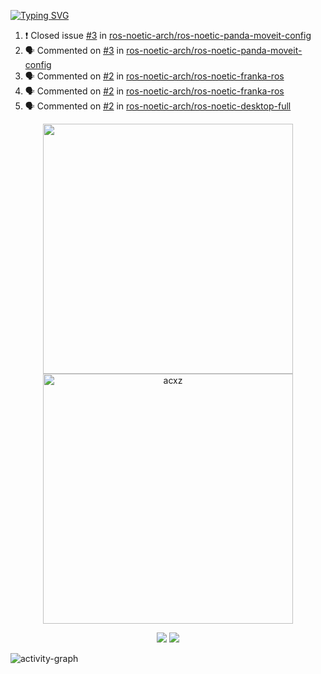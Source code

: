 [![Typing SVG](https://readme-typing-svg.herokuapp.com?size=16&color=AFFFA3&multiline=true&height=75&lines=contributing+to+robotics%2Faerospace%2Fml%2Fgpu+software;packaging+it+for+archlinux;ricer)](https://git.io/typing-svg)

<!--START_SECTION:activity-->
1. ❗️ Closed issue [#3](https://github.com/ros-noetic-arch/ros-noetic-panda-moveit-config/issues/3) in [ros-noetic-arch/ros-noetic-panda-moveit-config](https://github.com/ros-noetic-arch/ros-noetic-panda-moveit-config)
2. 🗣 Commented on [#3](https://github.com/ros-noetic-arch/ros-noetic-panda-moveit-config/issues/3) in [ros-noetic-arch/ros-noetic-panda-moveit-config](https://github.com/ros-noetic-arch/ros-noetic-panda-moveit-config)
3. 🗣 Commented on [#2](https://github.com/ros-noetic-arch/ros-noetic-franka-ros/issues/2) in [ros-noetic-arch/ros-noetic-franka-ros](https://github.com/ros-noetic-arch/ros-noetic-franka-ros)
4. 🗣 Commented on [#2](https://github.com/ros-noetic-arch/ros-noetic-franka-ros/issues/2) in [ros-noetic-arch/ros-noetic-franka-ros](https://github.com/ros-noetic-arch/ros-noetic-franka-ros)
5. 🗣 Commented on [#2](https://github.com/ros-noetic-arch/ros-noetic-desktop-full/issues/2) in [ros-noetic-arch/ros-noetic-desktop-full](https://github.com/ros-noetic-arch/ros-noetic-desktop-full)
<!--END_SECTION:activity-->

<p align="center">
  <img width="400em" src=https://github-readme-stats.vercel.app/api?username=acxz&include_all_commits=true&show_icons=true />
  <img width="400em" src="https://github-readme-streak-stats.herokuapp.com/?user=acxz&" alt="acxz" />
</p>

<p align="center">
  <img src=https://github-readme-stats.vercel.app/api/top-langs/?username=acxz&layout=compact />
  <img src=https://github-profile-trophy.vercel.app/?username=acxz&row=2&column=4 />
</p>

![activity-graph](https://activity-graph.herokuapp.com/graph?username=acxz&theme=aqua)
